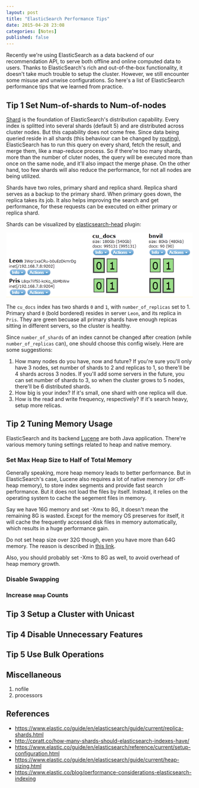 ```yaml
---
layout: post
title: "ElasticSearch Performance Tips"
date: 2015-04-28 23:08
categories: [Notes]
published: false
---
```


Recently we're using ElasticSearch as a data backend of our recommendation API, to serve both offline and online computed data to users. Thanks to ElasticSearch's rich and out-of-the-box functionality, it doesn't take much trouble to setup the cluster. However, we still encounter some misuse and unwise configurations. So here's a list of ElasticSearch performance tips that we learned from practice.

## Tip 1 Set Num-of-shards to Num-of-nodes

[Shard][1] is the foundation of ElasticSearch's distribution capability. Every index is splitted into several shards (default 5) and are distributed across cluster nodes. But this capability does not come free. Since data being queried reside in all shards (this behaviour can be changed by [routing][2]), ElasticSearch has to run this query on every shard, fetch the result, and merge them, like a map-reduce process. So if there're too many shards, more than the number of cluter nodes, the query will be executed more than once on the same node, and it'll also impact the merge phase. On the other hand, too few shards will also reduce the performance, for not all nodes are being utilized.

Shards have two roles, primary shard and replica shard. Replica shard serves as a backup to the primary shard. When primary goes down, the replica takes its job. It also helps improving the search and get performance, for these requests can be executed on either primary or replica shard.

Shards can be visualized by [elasticsearch-head][1] plugin:

![](/images/elasticsearch/shards-head.png)

The `cu_docs` index has two shards `0` and `1`, with `number_of_replicas` set to 1. Primary shard `0` (bold bordered) resides in server `Leon`, and its replica in `Pris`. They are green becuase all primary shards have enough repicas sitting in different servers, so the cluster is healthy.

Since `number_of_shards` of an index cannot be changed after creation (while `number_of_replicas` can), one should choose this config wisely. Here are some suggestions:

1. How many nodes do you have, now and future? If you're sure you'll only have 3 nodes, set number of shards to 2 and replicas to 1, so there'll be 4 shards across 3 nodes. If you'll add some servers in the future, you can set number of shards to 3, so when the cluster grows to 5 nodes, there'll be 6 distributed shards.
2. How big is your index? If it's small, one shard with one replica will due.
3. How is the read and write frequency, respectively? If it's search heavy, setup more relicas. 

<!-- more -->

## Tip 2 Tuning Memory Usage

ElasticSearch and its backend [Lucene](http://lucene.apache.org/) are both Java application. There're various memory tuning settings related to heap and native memory.

### Set Max Heap Size to Half of Total Memory

Generally speaking, more heap memory leads to better performance. But in ElasticSearch's case, Lucene also requires a lot of native memory (or off-heap memory), to store index segments and provide fast search performance. But it does not load the files by itself. Instead, it relies on the operating system to cache the segement files in memory.

Say we have 16G memory and set -Xmx to 8G, it doesn't mean the remaining 8G is wasted. Except for the memory OS preserves for itself, it will cache the frequently accessed disk files in memory automatically, which results in a huge performance gain.

Do not set heap size over 32G though, even you have more than 64G memory. The reason is described in [this link][4].

Also, you should probably set -Xms to 8G as well, to avoid overhead of heap memory growth.

### Disable Swapping

### Increase `mmap` Counts

## Tip 3 Setup a Cluster with Unicast

## Tip 4 Disable Unnecessary Features

## Tip 5 Use Bulk Operations

## Miscellaneous

1. nofile
2. processors

## References

* https://www.elastic.co/guide/en/elasticsearch/guide/current/replica-shards.html
* http://cpratt.co/how-many-shards-should-elasticsearch-indexes-have/
* https://www.elastic.co/guide/en/elasticsearch/reference/current/setup-configuration.html
* https://www.elastic.co/guide/en/elasticsearch/guide/current/heap-sizing.html
* https://www.elastic.co/blog/performance-considerations-elasticsearch-indexing

[1]: https://www.elastic.co/guide/en/elasticsearch/reference/current/glossary.html#glossary-shard
[2]: https://www.elastic.co/guide/en/elasticsearch/reference/current/glossary.html#glossary-routing
[3]: http://mobz.github.io/elasticsearch-head/
[4]: https://www.elastic.co/guide/en/elasticsearch/guide/current/heap-sizing.html#compressed_oops
